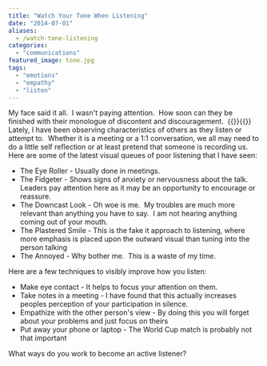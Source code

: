 ```yaml
---
title: "Watch Your Tone When Listening"
date: "2014-07-01"
aliases:
  - /watch-tone-listening
categories: 
  - "communications"
featured_image: tone.jpg
tags: 
  - "emotions"
  - "empathy"
  - "listen"
---
```


My face said it all.  I wasn't paying attention.  How soon can they be finished with their monologue of discontent and discouragement. 
{{<featuredimage class="inline-feature-image">}}{{</featuredimage>}}
Lately, I have been observing characteristics of others as they listen or attempt to.  Whether it is a meeting or a 1:1 conversation, we all may need to do a little self reflection or at least pretend that someone is recording us.  Here are some of the latest visual queues of poor listening that I have seen:

- The Eye Roller - Usually done in meetings.
- The Fidgeter - Shows signs of anxiety or nervousness about the talk.  Leaders pay attention here as it may be an opportunity to encourage or reassure.
- The Downcast Look - Oh woe is me.  My troubles are much more relevant than anything you have to say.  I am not hearing anything coming out of your mouth.
- The Plastered Smile - This is the fake it approach to listening, where more emphasis is placed upon the outward visual than tuning into the person talking
- The Annoyed - Why bother me.  This is a waste of my time.

Here are a few techniques to visibly improve how you listen:

- Make eye contact - It helps to focus your attention on them.
- Take notes in a meeting - I have found that this actually increases peoples perception of your participation in silence.
- Empathize with the other person's view - By doing this you will forget about your problems and just focus on theirs
- Put away your phone or laptop - The World Cup match is probably not that important

What ways do you work to become an active listener?
